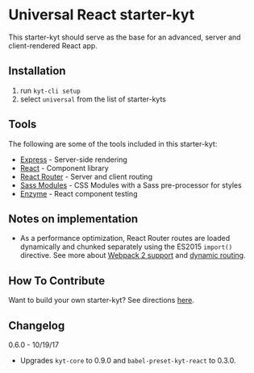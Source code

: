 # Universal React starter-kyt

This starter-kyt should serve as the base for an advanced, server and client-rendered React app.

## Installation

1. run `kyt-cli setup`
2. select `universal` from the list of starter-kyts

## Tools

The following are some of the tools included in this starter-kyt:

- [Express](https://expressjs.com/) - Server-side rendering
- [React](https://facebook.github.io/react/) - Component library
- [React Router](https://github.com/reactjs/react-router) - Server and client routing
- [Sass Modules](https://github.com/css-modules/css-modules) - CSS Modules with a Sass pre-processor for styles
- [Enzyme](https://github.com/airbnb/enzyme) - React component testing

## Notes on implementation

- As a performance optimization, React Router routes are loaded dynamically and chunked separately using the ES2015 `import()` directive. See more about [Webpack 2 support](https://gist.github.com/sokra/27b24881210b56bbaff7#code-splitting-with-es6) and [dynamic routing](https://github.com/reactjs/react-router/blob/master/docs/guides/DynamicRouting.md).

## How To Contribute

Want to build your own starter-kyt?
See directions [here](https://github.com/NYTimes/kyt/blob/master/docs/Starterkyts.md).

## Changelog

0.6.0 - 10/19/17

- Upgrades `kyt-core` to 0.9.0 and `babel-preset-kyt-react` to 0.3.0.
